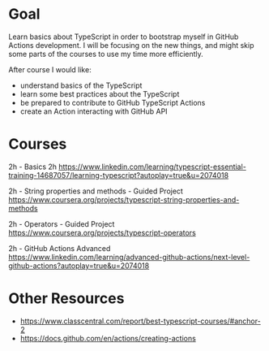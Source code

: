 # Goal

Learn basics about TypeScript in order to bootstrap myself in GitHub Actions development. I will be focusing
on the new things, and might skip some parts of the courses to use my time more efficiently. 

After course I would like:
- understand basics of the TypeScript
- learn some best practices about the TypeScript
- be prepared to contribute to GitHub TypeScript Actions
- create an Action interacting with GitHub API

# Courses
2h - Basics 2h
https://www.linkedin.com/learning/typescript-essential-training-14687057/learning-typescript?autoplay=true&u=2074018

2h - String properties and methods - Guided Project
https://www.coursera.org/projects/typescript-string-properties-and-methods

2h - Operators - Guided Project
https://www.coursera.org/projects/typescript-operators

2h - GitHub Actions Advanced
https://www.linkedin.com/learning/advanced-github-actions/next-level-github-actions?autoplay=true&u=2074018

# Other Resources
- https://www.classcentral.com/report/best-typescript-courses/#anchor-2
- https://docs.github.com/en/actions/creating-actions
